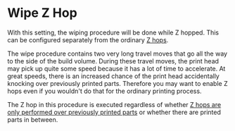 Wipe Z Hop
====
With this setting, the wiping procedure will be done while Z hopped. This can be configured separately from the ordinary [Z hops](retraction_hop_enabled.md).

The wipe procedure contains two very long travel moves that go all the way to the side of the build volume. During these travel moves, the print head may pick up quite some speed because it has a lot of time to accelerate. At great speeds, there is an increased chance of the print head accidentally knocking over previously printed parts. Therefore you may want to enable Z hops even if you wouldn't do that for the ordinary printing process.

The Z hop in this procedure is executed regardless of whether [Z hops are only performed over previously printed parts](retraction_hop_only_when_collides.md) or whether there are printed parts in between.